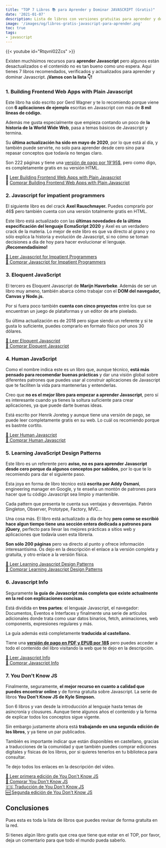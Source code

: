 ```yaml
---
title: "TOP 7 Libros 📚 para Aprender y Dominar JAVASCRIPT (Gratis)" 
date: '2021-01-07'
description: Lista de libros con versiones gratuitas para aprender y dominar el lenguaje de programación Javascript
image: '/images/og/libros-gratis-javascript-para-aprender.png'
toc: true
tags:
- javascript
---
```


{{< youtube id="Rtqvnl02Zcs" >}}

Existen muchísimos recursos para **aprender Javascript** pero algunos están desactualizados o el contenido no es tan bueno como uno espera. Aquí tienes 7 libros recomendados, verificados y actualizados para aprender y dominar Javascript. **¡Vamos con la lista 👇!**

### 1. Building Frontend Web Apps with Plain Javascript

Este libro ha sido escrito por Gerd Wagner y te lo recomiendo porque viene con **6 aplicaciones de ejemplo** escritas en Javascript con más de **8 mil líneas de código.**

Además me gusta especialmente que empieza contando un poco de **la historia de la World Wide Web**, pasa a temas básicos de Javascript y termina.

Su **última actualización ha sido en mayo de 2020**, por lo que está al día, y también puede servirte, no solo para aprender desde cero sino para repasar conceptos que todavía no tengas claro.

Son 222 páginas y tiene una [versión de pago por 19'95$](https://gumroad.com/l/YyWka), pero como digo, es completamente gratis en su versión HTML.

🔗 [Leer Building Frontend Web Apps with Plain Javascript](https://web-engineering.info/JsFrontendApp-Book)<br/>
🛒 [Comprar Building Frontend Web Apps with Plain Javascript](https://gumroad.com/l/YyWka)

### 2. Javascript for impatient programmers

El siguiente libro es del crack **Axel Rauschmayer.** Puedes comprarlo por 46$ pero también cuenta con una versión totalmente gratis en HTML. 

Este libro está actualizado con las **últimas novedades de la última especificación del lenguaje EcmaScript 2020** y Axel es un verdadero crack de la materia. Lo mejor de este libro es que va directo al grano y no sólo explica la historia y evolución de Javascript, si no cómo se toman decisiones a día de hoy para hacer evolucionar el lenguaje. **¡Recomendadísimo!**

[🔗 Leer Javascript for Impatient Programmers](https://exploringjs.com/impatient-js/toc.html)<br>
[🛒  Comprar Javascript for Impatient Programmers](https://amzn.to/35iOMz8)

### 3. Eloquent JavaScript

El tercero es Eloquent Javascript de **Marijn Haverbeke**. Además de ser un libro muy ameno, también abarca cómo trabajar con el **DOM del navegador, Canvas y Node.js.**

Por si fuera poco también **cuenta con cinco proyectos** entre los que se encuentran un juego de plataformas y un editor de arte pixelado.

Su última actualización es de 2018 pero sigue siendo un referente y si te gusta lo suficiente, puedes comprarlo en formato físico por unos 30 dólares.

[🔗 Leer Eloquent Javascript](https://eloquentjavascript.net/)<br>
[🛒 Comprar Eloquent Javascript](https://amzn.to/3pNEr62)

### 4. Human JavaScript

Como el nombre indica este es un libro que, aunque técnico, **está más pensado para recomendar buenas prácticas** y dar una visión global sobre diferentes patrones que puedes usar al construir aplicaciones de Javascript que te faciliten la vida para mantenerlas y entenderlas.

Creo que **no es el mejor libro para empezar a aprender Javascript**, pero sí es interesante cuando ya tienes la soltura suficiente para crear aplicaciones, ya que puede darte buenas ideas. 

Está escrito por Henrik Joreteg y aunque tiene una versión de pago, se puede leer completamente gratis en su web. Lo cuál os recomiendo porque es bastnte cortito.

[🔗 Leer Human Javascript](https://read.humanjavascript.com/)<br>
[🛒 Comprar Human Javascript](https://gumroad.com/l/humanjs)

### 5. Learning JavaScript Design Patterns

Este libro es un referente pero **aviso, no es para aprender Javascript desde cero porque da algunos conceptos por sabidos**, por lo que te lo recomiendo para dar el siguiente paso.

Esta joya en forma de libro técnico está **escrita por Addy Osmani**, engineering manager en Google, y te enseña un montón de patrones para hacer que tu código Javascript sea limpio y mantenible.

Cada pattern que presenta te cuenta sus ventajas y desventajas. Patrón Singleton, Observer,     Prototype, Factory, MVC...

Una cosa más. El libro está actualizado a día de hoy **pero como se escribió hace algun tiempo tiene una sección entera dedicada a patrones para jQuery**, perfecto para llevar las mejores prácticas a sitios web y aplicaciones que todavía usen esta librería.

**Son sólo 200 páginas** pero va directo al punto y ofrece información interesantísima. Os dejo en la descripción el enlace a la versión completa y gratuita, y otro enlace a la versión física.

[🔗 Leer Learning Javascript Design Patterns](https://addyosmani.com/resources/essentialjsdesignpatterns/book/)<br>
[🛒 Comprar Learning Javascript Design Patterns](https://amzn.to/3q0nlSO)

### 6. Javascript Info

Seguramente **la guía de Javascript más completa que existe actualmente en la red con explicaciones concisas.**

Está dividida en **tres partes**: el lenguaje Javascript, el navegador: Documentos, Eventos e Interfaces y finalmente una serie de artículos adicionales donde trata como usar datos binarios, fetch, animaciones, web components, expresiones regulares y más.

La guía además está completamente **traducida al castellano.**

Tiene una **[versión de pago en PDF y EPUB por 18$](https://javascript.info/ebook)** pero puedes acceder a todo el contenido del libro visitando la web que te dejo en la descripción.

[🔗 Leer Javascript Info](https://javascript.info/)<br>
[🛒 Comprar Javascript Info](https://javascript.info/ebook)

### 7. You Don't Know JS

Finalmente, seguramente, **el mejor recurso en cuanto a calidad que puedes encontrar online** y de forma gratuita sobre Javascript. La serie de libros **You Don't Know JS de Kyle Simpson.**

Son 6 libros y van desde la introducción al lenguaje hasta temas de asincronía y clousures. Aunque tiene algunos años el contenido y la forma de explicar todos los conceptos sigue vigente.

Sin embargo justamente ahora está **trabajando en una segunda edición de los libros**, y ya tiene un par publicados.

También es importante indicar que están disponibles en castellano, gracias a traducciones de la comunidad y que también puedes comprar ediciones digitales y físicas de los libros, por si quieres tenerlos en tu biblioteca para consultar.

Te dejo todos los enlaces en la descripción del vídeo.

[🔗 Leer primera edición de You Don't Know JS](https://github.com/getify/You-Dont-Know-JS/blob/1st-ed/README.md)<br>
[🛒 Comprar You Don't Know JS](https://amzn.to/35i9j72)<br>
[🇪🇸 Traducción de You Don't Know JS](https://github.com/You-Dont-Know-JS-ES/Traduccion)<br>
[🆕 Segunda edición de You Don't Know JS](https://github.com/getify/You-Dont-Know-JS/tree/2nd-ed)

## Conclusiones

Pues esta es toda la lista de libros que puedes revisar de forma gratuita en la red.

Si tienes algún libro gratis que crea que tiene que estar en el TOP, por favor, deja un comentario para que todo el mundo pueda saberlo.